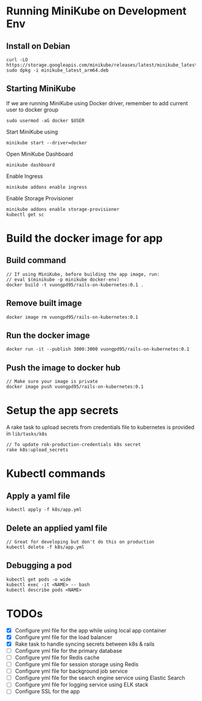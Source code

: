 # Running MiniKube on Development Env

## Install on Debian
```
curl -LO https://storage.googleapis.com/minikube/releases/latest/minikube_latest_arm64.deb
sudo dpkg -i minikube_latest_arm64.deb
```
## Starting MiniKube

If we are running MiniKube using Docker driver, remember to add current user to docker group
```
sudo usermod -aG docker $USER
```
Start MiniKube using
```
minikube start --driver=docker
```
Open MiniKube Dashboard
```
minikube dashboard
```
Enable Ingress
```
minikube addons enable ingress
```
Enable Storage Provisioner
```
minikube addons enable storage-provisioner
kubectl get sc
```
# Build the docker image for app

## Build command
```
// If using MiniKube, before building the app image, run:
// eval $(minikube -p minikube docker-env)
docker build -t vuongpd95/rails-on-kubernetes:0.1 .
```
## Remove built image
```
docker image rm vuongpd95/rails-on-kubernetes:0.1
```
## Run the docker image
```
docker run -it --publish 3000:3000 vuongpd95/rails-on-kubernetes:0.1
```
## Push the image to docker hub
```
// Make sure your image is private
docker image push vuongpd95/rails-on-kubernetes:0.1
```
# Setup the app secrets
A rake task to upload secrets from credentials file to kubernetes is provided in `lib/tasks/k8s`
```
// To update rok-production-credentials k8s secret
rake k8s:upload_secrets
```

# Kubectl commands
## Apply a yaml file
```
kubectl apply -f k8s/app.yml
```
## Delete an applied yaml file
```
// Great for developing but don't do this on production
kubectl delete -f k8s/app.yml
```
## Debugging a pod
```
kubectl get pods -o wide
kubectl exec -it <NAME> -- bash
kubectl describe pods <NAME>
```
# TODOs
- [x] Configure yml file for the app while using local app container
- [x] Configure yml file for the load balancer
- [x] Rake task to handle syncing secrets between k8s & rails
- [ ] Configure yml file for the primary database
- [ ] Configure yml file for Redis cache
- [ ] Configure yml file for session storage using Redis
- [ ] Configure yml file for background job service
- [ ] Configure yml file for the search engine service using Elastic Search
- [ ] Configure yml file for logging service using ELK stack
- [ ] Configure SSL for the app
